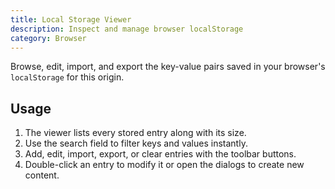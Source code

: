 ```yaml
---
title: Local Storage Viewer
description: Inspect and manage browser localStorage
category: Browser
---
```


Browse, edit, import, and export the key-value pairs saved in your browser's `localStorage` for this origin.

## Usage

1. The viewer lists every stored entry along with its size.
2. Use the search field to filter keys and values instantly.
3. Add, edit, import, export, or clear entries with the toolbar buttons.
4. Double-click an entry to modify it or open the dialogs to create new content.
